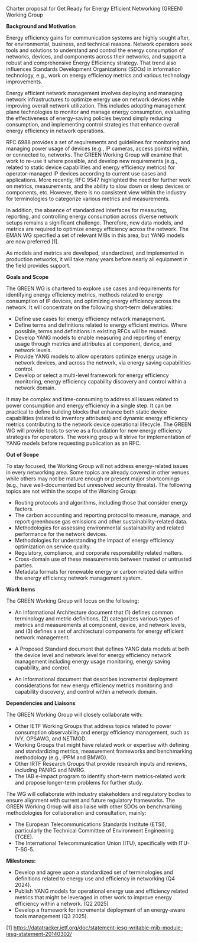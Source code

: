 Charter proposal for Get Ready for Energy Efficient Networking (GREEN) Working Group

**Background and Motivation**

Energy efficiency gains for communication systems are highly sought after, for environmental, business, and technical reasons. Network operators seek tools and solutions to understand and control the energy consumption of networks, devices, and components across their networks, and support a robust and comprehensive Energy Efficiency strategy. That trend also influences Standards Development Organizations (SDOs) in information technology, e.g., work on energy efficiency metrics and various technology improvements.

Energy efficient network management involves deploying and managing network infrastructures to optimize energy use on network devices while improving overall network utilization. This includes adopting management plane technologies to monitor and manage energy consumption, evaluating the effectiveness of energy-saving policies beyond simply reducing consumption, and implementing control strategies that enhance overall energy efficiency in network operations.

RFC 6988 provides a set of requirements and guidelines for monitoring and managing power usage of devices (e.g., IP cameras, access points) within, or connected to, networks. The GREEN Working Group will examine that work to re-use it where possible, and develop new requirements (e.g., related to static device capabilities and energy efficiency metrics) for operator-managed IP devices according to current use cases and applications. More recently, RFC 9547 highlighted the need for further work on metrics, measurements, and the ability to slow down or sleep devices or components, etc. However, there is no consistent view within the industry for terminologies to categorize various metrics and measurements.

In addition, the absence of standardized interfaces for measuring, reporting, and controlling energy consumption across diverse network setups remains a significant challenge. Therefore, new data models, and metrics are required to optimize energy efficiency across the network. The EMAN WG specified a set of relevant MIBs in this area, but YANG models are now preferred [1].

As models and metrics are developed, standardized, and implemented in production networks, it will take many years before nearly all equipment in the field provides support. 

**Goals and Scope**

The GREEN WG is chartered to explore use cases and requirements for identifying energy efficiency metrics, methods related to energy consumption of IP devices, and optimizing energy efficiency across the network. It will concentrate on the following short-term deliverables:

   - Define use cases for energy efficiency network management.
   - Define terms and definitions related to energy efficient metrics. Where possible, terms and definitions in existing RFCs will be reused.
   - Develop YANG models to enable measuring and reporting of energy usage through metrics and attributes at component, device, and network levels.
   - Provide YANG models to allow operators optimize energy usage in network devices, and across the network, via energy saving capabilities control.
   -  Develop or select a multi-level framework for energy efficiency monitoring, energy efficiency capability discovery and control within a network domain. 

It may be complex and time-consuming to address all issues related to power consumption and energy efficiency 
in a single step. It can be practical to define building blocks that enhance both static device capabilities (related to 
inventory attributes) and dynamic energy efficiency metrics contributing to the network device operational lifecycle. 
The GREEN WG will provide tools to serve as a foundation for new energy efficiency strategies for operators. The working group will strive for implementation of YANG models before requesting publication as an RFC.

**Out of Scope**

To stay focused, the Working Group will not address energy-related issues in every networking area. Some topics are already covered in other venues while others may not be mature enough or present major shortcomings (e.g., have well-documented but unresolved security threats). The following topics are not within the scope of the Working Group:

   - Routing protocols and algorithms, including those that consider energy factors.
   - The carbon accounting and reporting protocol to measure, manage, and report greenhouse gas emissions and other 
     sustainability-related data. 
   - Methodologies for assessing environmental sustainability and related performance for the network devices.
   - Methodologies for understanding the impact of energy efficiency optimization on service quality.
   - Regulatory, compliance, and corporate responsibility related matters.
   - Cross-domain use of these measurements between trusted or untrusted parties.
   - Metadata formats for renewable energy or carbon related data within the energy efficiency network management system.

**Work Items**

The GREEN Working Group will focus on the following:

- An Informational Architecture document that (1) defines common terminology and metric definitions, (2) categorizes various types of metrics and measurements at component, device, and network levels, and (3) defines a set of architectural components for energy efficient network management.

- A Proposed Standard document that defines YANG data models at both the device level and network level for energy efficiency network management including energy usage monitoring, energy saving capability, and control.

- An Informational document that describes incremental deployment considerations for  new energy efficiency metrics monitoring and capability discovery, and control within a network domain.

**Dependencies and Liaisons**

The GREEN Working Group will closely collaborate with:

   - Other IETF Working Groups that address topics related to power consumption observability and energy efficiency
     management, such as IVY, OPSAWG, and NETMOD.
   - Working Groups that might have related work or expertise with defining and standardizing metrics, measurement 
     frameworks and benchmarking methodology (e.g., IPPM and BMWG). 
   - Other IRTF Research Groups that provide research inputs and reviews, including PANRG and NMRG.
   - The IAB e-impact program to identify short-term metrics-related work and propose longer-term problems for further study.
     
The WG will collaborate with industry stakeholders and regulatory bodies to ensure alignment with current and future regulatory frameworks. The GREEN Working Group will also liaise with other SDOs on benchmarking methodologies for collaboration and consultation, mainly:

   - The European Telecommunications Standards Institute (ETSI), particularly the Technical Committee of Environment 
     Engineering (TCEE).
   - The International Telecommunication Union (ITU), specifically with ITU-T-SG-5.

**Milestones:** 

   - Develop and agree upon a standardized set of terminologies and definitions related to energy use and efficiency in 
     networking (Q4 2024).
   - Publish YANG models for operational energy use and efficiency related metrics that might be leveraged in other work to 
     improve energy efficiency within a network. (Q2 2025)
   - Develop a framework for incremental deployment of an energy-aware tools management (Q3 2025). 

[1] https://datatracker.ietf.org/doc/statement-iesg-writable-mib-module-iesg-statement-20140302/ 
